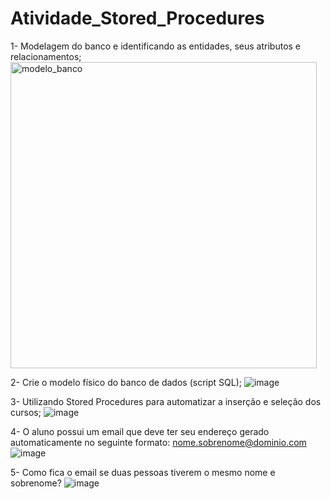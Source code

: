 # Atividade_Stored_Procedures

 1- Modelagem do banco e identificando as entidades, seus atributos e relacionamentos;
<img width="490" alt="modelo_banco" src="https://github.com/RodLeite/Atividade_Stored_Procedures/assets/56495160/f41639b4-7fa7-4bc5-b5b9-b78fe9f02912">

2- Crie o modelo físico do banco de dados (script SQL); 
![image](https://github.com/RodLeite/Atividade_Stored_Procedures/assets/56495160/d92f2f1f-afae-491e-b60a-b70dcbe802ec)

3- Utilizando Stored Procedures para automatizar a inserção e seleção dos cursos;
![image](https://github.com/RodLeite/Atividade_Stored_Procedures/assets/56495160/b36340e2-24c2-4cac-a538-33698419f411)

4- O aluno possui um email que deve ter seu endereço gerado automaticamente no seguinte formato: nome.sobrenome@dominio.com
![image](https://github.com/RodLeite/Atividade_Stored_Procedures/assets/56495160/15ab98d6-7444-4b09-85bd-0933347ba6fe)

5- Como fica o email se duas pessoas tiverem o mesmo nome e sobrenome?
![image](https://github.com/RodLeite/Atividade_Stored_Procedures/assets/56495160/3b4c2fef-6389-4657-8e35-348e64e29aba)
